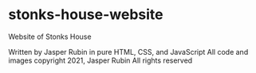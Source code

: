 # stonks-house-website
 Website of Stonks House

Written by Jasper Rubin in pure HTML, CSS, and JavaScript
All code and images copyright 2021, Jasper Rubin
All rights reserved
